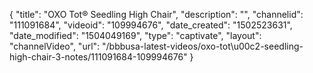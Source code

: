 {
    "title": "OXO Tot&reg; Seedling High Chair",
    "description": "",
    "channelid": "111091684",
    "videoid": "109994676",
    "date_created": "1502523631",
    "date_modified": "1504049169",
    "type": "captivate",
    "layout": "channelVideo",
    "url": "\/bbbusa-latest-videos\/oxo-tot\u00c2-seedling-high-chair-3-notes\/111091684-109994676"
}